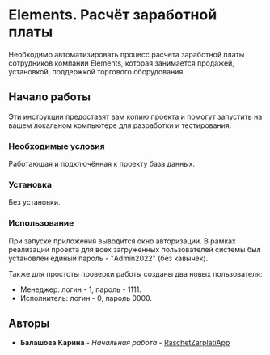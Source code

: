# Elements. Расчёт заработной платы

Необходимо автоматизировать процесс расчета заработной платы сотрудников компании Elements, которая занимается продажей, установкой, поддержкой торгового оборудования.

## Начало работы

Эти инструкции предоставят вам копию проекта и помогут запустить на вашем локальном компьютере для разработки и тестирования.

### Необходимые условия

Работающая и подключённая к проекту база данных.

### Установка

Без установки.

### Использование

При запуске приложения выводится окно авторизации. В рамках реализации проекта для всех загруженных пользователей системы был установлен единый пароль - "Admin2022" (без кавычек).

Также для простоты проверки работы созданы два новых пользователя:
* Менеджер: логин - 1, пароль - 1111.
* Исполнитель: логин - 0, пароль 0000.

## Авторы

* **Балашова Карина** - *Начальная работа* - [RaschetZarplatiApp](https://github.com/angelo4ka/ekzam_Balashova)
